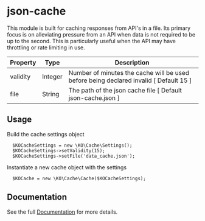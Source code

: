 # json-cache

This module is built for caching responses from API's in a file. Its primary focus is on alleviating pressure from an API when data is not required to be up to the second. This is particularly useful when the API may have throttling or rate limiting in use.

| Property | Type | Description |
| -------- | ---- | ----------- |
| validity | Integer | Number of minutes the cache will be used before being declared invalid [ Default 15 ]|
| file | String | The path of the json cache file [ Default json-cache.json ]


## Usage

Build the cache settings object
```
  $KOCacheSettings = new \KO\Cache\Settings();
  $KOCacheSettings->setValidity(15);
  $KOCacheSettings->setFile('data_cache.json');
```

Instantiate a new cache object with the settings
```
  $KOCache = new \KO\Cache\Cache($KOCacheSettings);
```

## Documentation

See the full [Documentation](http://ko.karnsonline.com/json-cache) for more details.